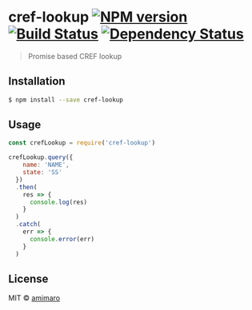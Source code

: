 # cref-lookup [![NPM version][npm-image]][npm-url] [![Build Status][travis-image]][travis-url] [![Dependency Status][daviddm-image]][daviddm-url]
> Promise based CREF lookup

## Installation

```sh
$ npm install --save cref-lookup
```

## Usage

```js
const crefLookup = require('cref-lookup')

crefLookup.query({
    name: 'NAME',
    state: 'SS'
  })
  .then(
    res => {
      console.log(res)
    }
  )
  .catch(
    err => {
      console.error(err)
    }
  )

```
## License

MIT © [amimaro](amimaro.github.io)


[npm-image]: https://badge.fury.io/js/cref-lookup.svg
[npm-url]: https://npmjs.org/package/cref-lookup
[travis-image]: https://travis-ci.org/amimaro/cref-lookup.svg?branch=master
[travis-url]: https://travis-ci.org/amimaro/cref-lookup
[daviddm-image]: https://david-dm.org/amimaro/cref-lookup.svg?theme=shields.io
[daviddm-url]: https://david-dm.org/amimaro/cref-lookup
